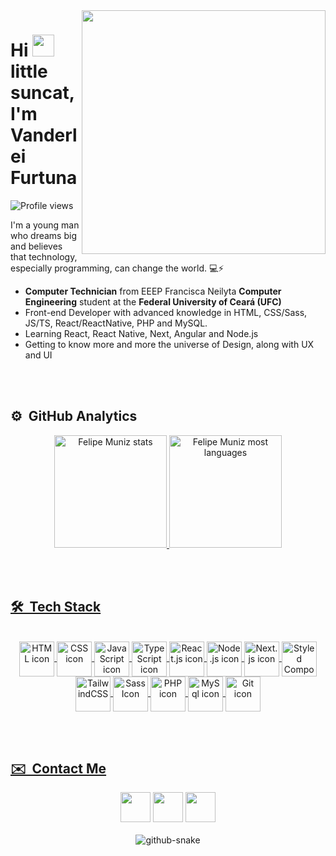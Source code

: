 <img align="right" height="390em" src="https://github.com/vander115/vander115/assets/101757815/0ad9d858-f9f2-43c3-a65d-2a6ba7b254a2" />


<h1 align="left">Hi <img height="35px" autoplay src="https://user-images.githubusercontent.com/101757815/219237570-bf14328c-843d-40ed-b7e5-8b7f58bc9032.gif" /> little suncat, I'm Vanderlei Furtuna</h1>
<p align="left"> <img src="https://komarev.com/ghpvc/?username=vander115&color=f27c05" alt="Profile views" /> </p>
<p align="left">I'm a young man who dreams big and believes that technology, especially programming, can change the world. 💻⚡</p>

- **Computer Technician** from EEEP Francisca Neilyta
  **Computer Engineering** student at the **Federal University of Ceará (UFC)**
- Front-end Developer with advanced knowledge in HTML, CSS/Sass, JS/TS, React/ReactNative, PHP and MySQL.
- Learning React, React Native, Next, Angular and Node.js
- Getting to know more and more the universe of Design, along with UX and UI

<br><br>


## ⚙️ &nbsp;GitHub Analytics

<div align="center">
  <a href="https://github.com/vander115">
  <img height="180em" src="https://github-readme-stats.vercel.app/api?username=vander115&show_icons=true&theme=dark&include_all_commits=true&count_private=true" alt="Felipe Muniz stats"/>
  <img height="180em" src="https://github-readme-stats.vercel.app/api/top-langs/?username=vander115&layout=compact&langs_count=6&theme=dark" alt="Felipe Muniz most languages"/>
</div>


<br><br>

## 🛠 &nbsp;Tech Stack

<div align="center"> 
  <div style="display: inline_block"><br>
   <img align="center" alt="HTML icon" title="HTML" height="56" width="56" src="https://github.com/vander115/vander115/assets/101757815/64cbf059-e930-4cc8-bfe9-cf052b4d94df">
   <img align="center" alt="CSS icon" title="CSS" height="56" width="56" src="https://github.com/vander115/vander115/assets/101757815/6515f1e3-f78d-4e7a-87a9-6baffff1bcd6"> 
  <img align="center" alt="JavaScript icon" title="JavaScript" height="56" width="56" src="https://github.com/vander115/vander115/assets/101757815/bf8967c8-fd52-4f22-b191-618f5afb21de">
  <img align="center" alt="TypeScript icon" title="TypeScript" height="56" width="56" src="https://github.com/vander115/vander115/assets/101757815/599af130-e2ae-49e4-a8d7-e411e005347f">
  <img align="center" alt="React.js icon" title="React.js" height="56" width="56" src="https://github.com/vander115/vander115/assets/101757815/78f7200f-cf52-415d-a3f3-2825ba3ac174">
  <img align="center" alt="Node.js icon" title="Node.js" height="56" width="56" src="https://github.com/vander115/vander115/assets/101757815/b1bc90fd-f8a3-4ba3-8026-d814983f7854">
     <img align="center" alt="Next.js icon" title="Next.js" height="56" width="56" src="https://github.com/vander115/vander115/assets/101757815/d5d1ea87-451e-4d4c-93da-6a4f2f5c2fae">
  <img align="center" alt="Styled Components Icon" title="Styled Componets" height="56" width="56" src="https://github.com/vander115/vander115/assets/101757815/db00cead-fe4d-467c-b306-019aa1450244">
  <img align="center" alt="TailwindCSS" title="TailwindCSS" height="56" width="56" src="https://github.com/vander115/vander115/assets/101757815/c1508b2e-c098-45dc-ad5e-f5aee18637aa">
  <img align="center" alt="Sass Icon" height="56" title="Sass" width="56" src="https://github.com/vander115/vander115/assets/101757815/a51b1927-1753-4ef2-bda0-a5ef2ce5cf82">
  <img align="center" alt="PHP icon" height="56" title="PHP" width="56" src="https://github.com/vander115/vander115/assets/101757815/5b3f6a9f-8f14-4727-be7d-80257925dcfa">
   <img align="center" alt="MySql icon" title="MySQL" height="56" width="56" src="https://github.com/vander115/vander115/assets/101757815/51805a6c-df29-4443-9c3b-6fff94cf7cfe">
     <img align="center" alt="Git icon" title="Git" height="56" width="56" src="https://github.com/vander115/vander115/assets/101757815/ff577e7d-0158-4be5-8c50-10c567446583">
    </div>
</div>
  
  <br><br>
## ✉️ &nbsp;Contact Me
  <div align="center">
  <a href="https://www.linkedin.com/in/vanderlei-furtuna-12bb39235/" target="_blank"><img height="48px" src="https://github.com/vander115/vander115/assets/101757815/72847ffa-7665-41a0-a1cd-83a22fba2ba3" target="_blank"></a>
  <a href="mailto:furtunavanderlei@gmail.com" target="_blank"><img height="48px" src="https://github.com/vander115/vander115/assets/101757815/08879cc9-a9fd-4432-ae5e-9f5a6f51f052" target="_blank"></a>
  <a href="https://www.instagram.com/vander_suncat/" target="_blank"><img height="48px" src="https://github.com/vander115/vander115/assets/101757815/aa0826a0-2a9e-49da-af95-4937e4078103" target="_blank"></a> 
    </div>
  <br/>
  <div align="center">
    
<picture>
  <source media="(prefers-color-scheme: dark)" srcset="dist/github-snake-dark.svg" />
  <source media="(prefers-color-scheme: light)" srcset="dist/github-snake.svg" />
  <img alt="github-snake" src="dist/github-snake.svg" />
</picture>
    
  </div>

